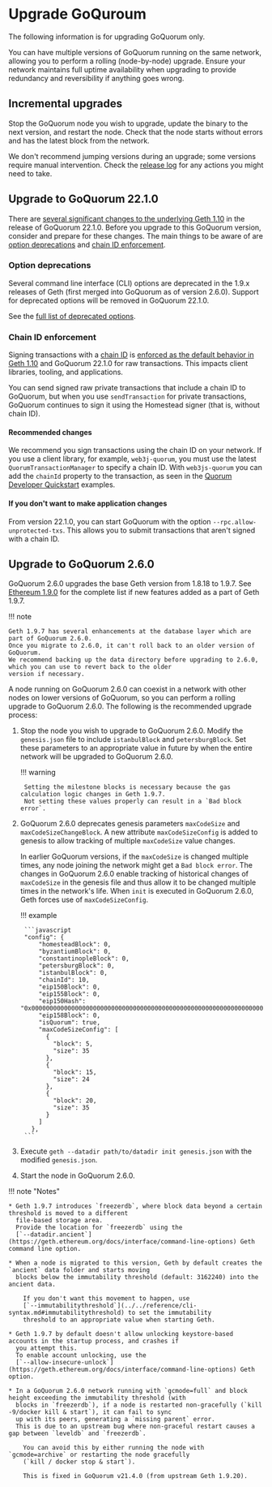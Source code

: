 # Upgrade GoQuroum

The following information is for upgrading GoQuorum only.

You can have multiple versions of GoQuorum running on the same network, allowing you to perform a rolling (node-by-node)
upgrade.
Ensure your network maintains full uptime availability when upgrading to provide redundancy and reversibility if
anything goes wrong.

## Incremental upgrades

Stop the GoQuorum node you wish to upgrade, update the binary to the next version, and restart the node.
Check that the node starts without errors and has the latest block from the network.

We don't recommend jumping versions during an upgrade; some versions require manual intervention.
Check the [release log](https://github.com/ConsenSys/quorum/releases) for any actions you might need to take.

## Upgrade to GoQuorum 22.1.0

There are [several significant changes to the underlying Geth 1.10](https://blog.ethereum.org/2021/03/03/geth-v1-10-0/)
in the release of GoQuorum 22.1.0.
Before you upgrade to this GoQuorum version, consider and prepare for these changes.
The main things to be aware of are [option deprecations](#option-deprecations) and [chain ID enforcement](#chain-id-enforcement).

### Option deprecations

Several command line interface (CLI) options are deprecated in the 1.9.x releases of Geth (first merged into GoQuorum as
of version 2.6.0).
Support for deprecated options will be removed in GoQuorum 22.1.0.

See the [full list of deprecated options](https://blog.ethereum.org/2021/03/03/geth-v1-10-0/#flag-deprecations).

### Chain ID enforcement

Signing transactions with a [chain ID](https://consensys.net/docs/goquorum/en/stable/concepts/network-and-chain-id/) is
[enforced as the default behavior in Geth 1.10](https://blog.ethereum.org/2021/03/03/geth-v1-10-0/#chainid-enforcement)
and GoQuorum 22.1.0 for raw transactions.
This impacts client libraries, tooling, and applications.

You can send signed raw private transactions that include a chain ID to GoQuorum, but when you use `sendTransaction` for
private transactions, GoQuorum continues to sign it using the Homestead signer (that is, without chain ID).

#### Recommended changes

We recommend you sign transactions using the chain ID on your network.
If you use a client library, for example, `web3j-quorum`, you must use the latest `QuorumTransactionManager` to specify
a chain ID.
With `web3js-quorum` you can add the `chainId` property to the transaction, as seen in the
[Quorum Developer Quickstart](https://consensys.net/docs/goquorum/en/stable/tutorials/quorum-dev-quickstart/getting-started/)
examples.

#### If you don't want to make application changes

From version 22.1.0, you can start GoQuorum with the option `--rpc.allow-unprotected-txs`.
This allows you to submit transactions that aren't signed with a chain ID.

## Upgrade to GoQuorum 2.6.0

GoQuorum 2.6.0 upgrades the base Geth version from 1.8.18 to 1.9.7.
See [Ethereum 1.9.0](https://blog.ethereum.org/2019/07/10/geth-v1-9-0/) for the complete list if new features added as a
part of Geth 1.9.7.

!!! note

    Geth 1.9.7 has several enhancements at the database layer which are part of GoQuorum 2.6.0.
    Once you migrate to 2.6.0, it can't roll back to an older version of GoQuorum.
    We recommend backing up the data directory before upgrading to 2.6.0, which you can use to revert back to the older
    version if necessary.

A node running on GoQuorum 2.6.0 can coexist in a network with other nodes on lower versions of GoQuorum, so you can
perform a rolling upgrade to GoQuorum 2.6.0.
The following is the recommended upgrade process:

1. Stop the node you wish to upgrade to GoQuorum 2.6.0.
    Modify the `genesis.json` file to include `istanbulBlock` and `petersburgBlock`.
    Set these parameters to an appropriate value in future by when the entire network will be upgraded to GoQuorum 2.6.0.

    !!! warning

        Setting the milestone blocks is necessary because the gas calculation logic changes in Geth 1.9.7.
        Not setting these values properly can result in a `Bad block error`.

1. GoQuorum 2.6.0 deprecates genesis parameters `maxCodeSize` and `maxCodeSizeChangeBlock`.
    A new attribute `maxCodeSizeConfig` is added to genesis to allow tracking of multiple `maxCodeSize` value changes.

    In earlier GoQuorum versions, if the `maxCodeSize` is changed multiple times, any node joining the network might get
    a `Bad block error`.
    The changes in GoQuorum 2.6.0 enable tracking of historical changes of `maxCodeSize` in the genesis file and thus
    allow it to be changed multiple times in the network's life.
    When `init` is executed in GoQuorum 2.6.0, Geth forces use of `maxCodeSizeConfig`.

    !!! example

        ```javascript
        "config": {
            "homesteadBlock": 0,
            "byzantiumBlock": 0,
            "constantinopleBlock": 0,
            "petersburgBlock": 0,
            "istanbulBlock": 0,
            "chainId": 10,
            "eip150Block": 0,
            "eip155Block": 0,
            "eip150Hash": "0x0000000000000000000000000000000000000000000000000000000000000000",
            "eip158Block": 0,
            "isQuorum": true,
            "maxCodeSizeConfig": [
              {
                "block": 5,
                "size": 35
              },
              {
                "block": 15,
                "size": 24
              },
              {
                "block": 20,
                "size": 35
              }
            ]
          },
        ```

1. Execute `geth --datadir path/to/datadir init genesis.json` with the modified `genesis.json`.

1. Start the node in GoQuorum 2.6.0.

!!! note "Notes"

    * Geth 1.9.7 introduces `freezerdb`, where block data beyond a certain threshold is moved to a different
      file-based storage area.
      Provide the location for `freezerdb` using the
      [`--datadir.ancient`](https://geth.ethereum.org/docs/interface/command-line-options) Geth command line option.

    * When a node is migrated to this version, Geth by default creates the `ancient` data folder and starts moving
      blocks below the immutability threshold (default: 3162240) into the ancient data.

        If you don't want this movement to happen, use
        [`--immutabilitythreshold`](../../reference/cli-syntax.md#immutabilitythreshold) to set the immutability
        threshold to an appropriate value when starting Geth.

    * Geth 1.9.7 by default doesn't allow unlocking keystore-based accounts in the startup process, and crashes if
      you attempt this.
      To enable account unlocking, use the
      [`--allow-insecure-unlock`](https://geth.ethereum.org/docs/interface/command-line-options) Geth option.

    * In a GoQuorum 2.6.0 network running with `gcmode=full` and block height exceeding the immutability threshold (with
      blocks in `freezerdb`), if a node is restarted non-gracefully (`kill -9/docker kill & start`), it can fail to sync
      up with its peers, generating a `missing parent` error.
      This is due to an upstream bug where non-graceful restart causes a gap between `leveldb` and `freezerdb`.

        You can avoid this by either running the node with `gcmode=archive` or restarting the node gracefully
        (`kill / docker stop & start`).

        This is fixed in GoQuorum v21.4.0 (from upstream Geth 1.9.20).
